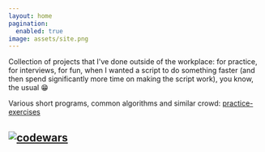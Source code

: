 ```yaml
---
layout: home
pagination:
  enabled: true
image: assets/site.png
---
```

Collection of projects that I've done outside of the workplace: for practice, for interviews, for fun, when I wanted a script to do something faster (and then spend significantly more time on making the script work), you know, the usual :grin:

Various short programs, common algorithms and similar crowd: [practice-exercises](https://github.com/inesucrvenom/practice/)

[![codewars](https://www.codewars.com/users/inesucrvenom/badges/micro)](https://www.codewars.com/users/inesucrvenom)
---

